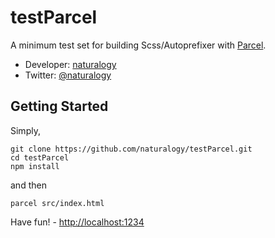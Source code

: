 # testParcel

A minimum test set for building Scss/Autoprefixer with [Parcel](https://parceljs.org/).

* Developer: [naturalogy](https://naturalogy.net/)
* Twitter: [@naturalogy](https://twitter.com/naturalogy)

## Getting Started

Simply,

```
git clone https://github.com/naturalogy/testParcel.git
cd testParcel
npm install
```

and then

```
parcel src/index.html
```

Have fun! - [http://localhost:1234](http://localhost:1234)
